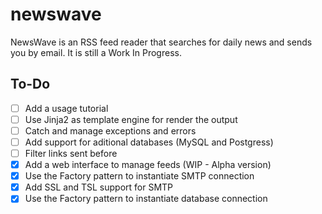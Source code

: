 # newswave

NewsWave is an RSS feed reader that searches for daily news and sends you by email. It is still a Work In Progress.

## To-Do
- [ ] Add a usage tutorial
- [ ] Use Jinja2 as template engine for render the output
- [ ] Catch and manage exceptions and errors
- [ ] Add support for aditional databases (MySQL and Postgress)
- [ ] Filter links sent before
- [X] Add a web interface to manage feeds (WIP - Alpha version)
- [X] Use the Factory pattern to instantiate SMTP connection
- [X] Add SSL and TSL support for SMTP
- [X] Use the Factory pattern to instantiate database connection
